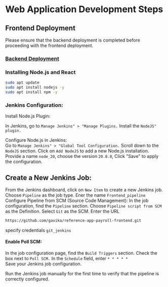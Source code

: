 # Web Application Development Steps

## Frontend Deployment
Please ensure that the backend deployment is completed before proceeding with the frontend deployment.
### [ Backend Deployment](https://github.com/gavika/reference-app-payroll-backend.git)


### Installing Node.js and React

```bash
sudo apt update
sudo apt install nodejs -y
sudo apt install npm -y

```
### Jenkins Configuration:
Install Node.js Plugin:

In Jenkins, go to `Manage Jenkins" > "Manage Plugins.`
Install the `NodeJS" plugin.`

Configure Node.js in Jenkins:  
Go to `Manage Jenkins" > "Global Tool Configuration.`
Scroll down to the `NodeJS` section.
Click on `Add NodeJS` to add a new Node.js installation.
Provide a name `node_20`, 
choose the version `20.8.0`, 
Click "Save" to apply the configuration.

## Create a New Jenkins Job:

From the Jenkins dashboard, click on `New Item` to create a new Jenkins job.  
Choose `Pipeline` as the job type.
Ener the name `Frontend_pipeline`
Configure Pipeline from SCM (Source Code Management):
In the job configuration, find the `Pipeline` section.
Choose `Pipeline script from SCM` as the Definition.
Select `Git` as the SCM.
Enter the URL 
```bash
https://github.com/gavika/reference-app-payroll-frontend.git
```
specify credentials `git_jenkins`

#### Enable Poll SCM:

In the job configuration page, find the `Build Triggers` section.
Check the box next to `Poll SCM.`
In the `Schedule` field, enter `* * * * *`  
Save your Jenkins job configuration.  

Run the Jenkins job manually for the first time to verify that the pipeline is correctly configured.

